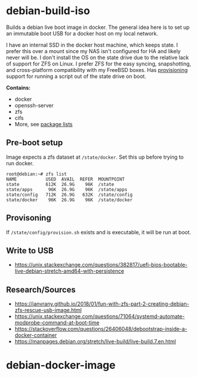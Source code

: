 # debian-build-iso
Builds a debian live boot image in docker. The general idea here is to set up an immutable boot USB for a docker host on my local network.

I have an internal SSD in the docker host machine, which keeps state. I prefer this over a mount since my NAS isn't configured for HA and likely never will be. I don't install the OS on the state drive due to the relative lack of support for ZFS on Linux. I prefer ZFS for the easy syncing, snapshotting, and cross-platform compatibility with my FreeBSD boxes. Has [provisioning](#provisioning) support for running a script out of the state drive on boot.

__Contains:__
 - docker
 - openssh-server
 - zfs
 - cifs
 - More, see [package lists](config/package-lists)

## Pre-boot setup
Image expects a zfs dataset at `/state/docker`. Set this up before trying to run docker.

~~~
root@debian:~# zfs list
NAME           USED  AVAIL  REFER  MOUNTPOINT
state          612K  26.9G    96K  /state
state/apps      96K  26.9G    96K  /state/apps
state/config   712K  26.9G   632K  /state/config
state/docker    96K  26.9G    96K  /state/docker
~~~

## <a name="provisioning">Provisoning</a>
If `/state/config/provision.sh` exists and is executable, it will be run at boot.

## Write to USB
- https://unix.stackexchange.com/questions/382817/uefi-bios-bootable-live-debian-stretch-amd64-with-persistence

## Research/Sources
- https://janvrany.github.io/2018/01/fun-with-zfs-part-2-creating-debian-zfs-rescue-usb-image.html
- https://unix.stackexchange.com/questions/71064/systemd-automate-modprobe-command-at-boot-time
- https://stackoverflow.com/questions/26406048/debootstrap-inside-a-docker-container
- https://manpages.debian.org/stretch/live-build/live-build.7.en.html
# debian-docker-image
